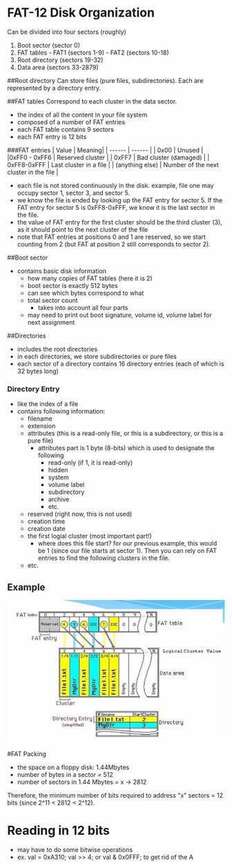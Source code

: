 # FAT-12 Disk Organization

Can be divided into four sectors (roughly)
  1. Boot sector (sector 0)
  2. FAT tables
    - FAT1 (sectors 1-9)
    - FAT2 (sectors 10-18)
  3. Root directory (sectors 19-32)
  4. Data area (sectors 33-2879)

##Root directory
Can store files (pure files, subdirectories). Each are represented by a directory entry.

##FAT tables
Correspond to each cluster in the data sector.
  - the index of all the content in your file system
  - composed of a number of FAT entries
  - each FAT table contains 9 sectors
  - each FAT entry is 12 bits

###FAT entries
| Value | Meaning|
| ------ | ------ |
| 0x00 | Unused |
|0xFF0 - 0xFF6 | Reserved cluster |
| 0xFF7 | Bad cluster (damaged) |
| 0xFF8-0xFFF | Last cluster in a file |
| (anything else) | Number of the next cluster in the file |

  - each file is not stored continuously in the disk. example, file one may occupy sector 1, sector 3, and sector 5.
  - we know the file is ended by looking up the FAT entry for sector 5. If the FAT entry for sector 5 is 0xFF8-0xFFF, we know it is the last sector in the file.
  - the value of FAT entry for the first cluster should be the third cluster (3), as it should point to the next cluster of the file
  - note that FAT entries at positions 0 and 1 are reserved, so we start counting from 2 (but FAT at position 2 still corresponds to sector 2).

##Boot sector
  - contains basic disk information
    - how many copies of FAT tables (here it is 2)
    - boot sector is exactly 512 bytes
    - can see which bytes correspond to what
    - total sector count
      - takes into account all four parts
    - may need to print out boot signature, volume id, volume label for next assignment

##Directories
  - includes the root directories
  - in each directories, we store subdirectories or pure files
  - each sector of a directory contains 16 directory entries (each of which is 32 bytes long)

### Directory Entry
  - like the index of a file
  - contains following information:
    - filename
    - extension
    - attributes (this is a read-only file, or this is a subdirectory, or this is a pure file)
      - attributes part is 1 byte (8-bits) which is used to designate the following
        - read-only (if 1, it is read-only)
        - hidden
        - system
        - volume label
        - subdirectory
        - archive 
        - etc.
    - reserved (right now, this is not used)
    - creation time
    - creation date
    - the first logial cluster (most important part!)
      - where does this file start? for our previous example, this would be 1 (since our file starts at sector 1). Then you can rely on FAT entries to find the following clusters in the file.
    - etc.

## Example
![FAT example](images/FAT_example.png)

#FAT Packing
  - the space on a floppy disk: 1.44Mbytes
  - number of bytes in a sector = 512
  - number of sectors in 1.44 Mbytes = x -> 2812

Therefore, the minimum number of bits required to address "x" sectors = 12 bits (since 2^11 < 2812 < 2^12).

# Reading in 12 bits
  - may have to do some bitwise operations
  - ex. val = 0xA310; val >> 4; or val & 0x0FFF; to get rid of the A
